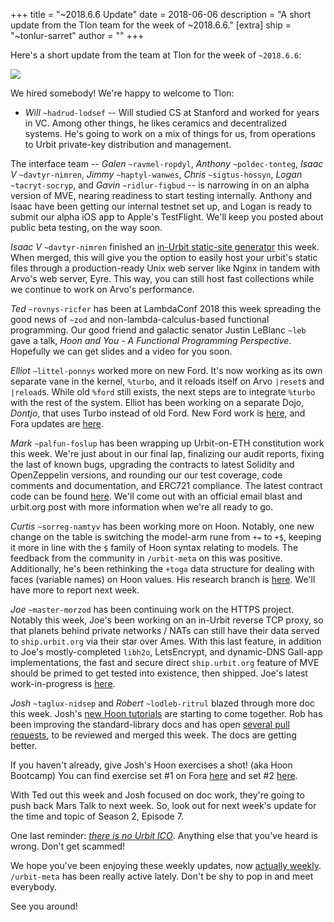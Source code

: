 +++
title = "~2018.6.6 Update"
date = 2018-06-06
description = "A short update from the Tlon team for the week of ~2018.6.6."
[extra]
ship = "~tonlur-sarret"
author = ""
+++

Here's a short update from the team at Tlon for the week of `~2018.6.6`:

![](https://media.urbit.org/fora/updates/~2018.6.6-Update-1.jpg)

We hired somebody! We're happy to welcome to Tlon:

- *Will* `~hadrud-lodsef` -- Will studied CS at Stanford and worked for years in VC. Among other things, he likes
  ceramics and decentralized systems. He's going to work on a mix of things for us, from operations to Urbit private-key
  distribution and management.

The interface team -- *Galen* `~ravmel-ropdyl`, *Anthony* `~poldec-tonteg`, *Isaac V* `~davtyr-nimren`, *Jimmy*
`~haptyl-wanwes`, *Chris* `~sigtus-hossyn`, *Logan* `~tacryt-socryp`, and *Gavin* `~ridlur-figbud` -- is narrowing in on
an alpha version of MVE, nearing readiness to start testing internally. Anthony and Isaac have been getting our internal
testnet set up, and Logan is ready to submit our alpha iOS app to Apple's TestFlight. We'll keep you posted about public
beta testing, on the way soon.

*Isaac V* `~davtyr-nimren` finished an [in-Urbit static-site generator](https://github.com/urbit/arvo/pull/745) this
week. When merged, this will give you the option to easily host your urbit's static files through a production-ready Unix
web server like Nginx in tandem with Arvo's web server, Eyre. This way, you can still host fast collections while we
continue to work on Arvo's performance.

*Ted* `~rovnys-ricfer` has been at LambdaConf 2018 this week spreading the good news of `~zod` and
non-lambda-calculus-based functional programming. Our good friend and galactic senator Justin LeBlanc `~leb` gave a talk,
_Hoon and You - A Functional Programming Perspective_. Hopefully we can get slides and a video for you soon.

*Elliot* `~littel-ponnys` worked more on new Ford. It's now working as its own separate vane in the kernel, `%turbo`, and
it reloads itself on Arvo `|reset`s and `|reload`s. While old `%ford` still exists, the next steps are to integrate
`%turbo` with the rest of the system. Elliot has been working on a separate Dojo, _Dontjo_, that uses Turbo instead of
old Ford. New Ford work is [here](https://github.com/urbit/arvo/tree/ford-turbo), and Fora updates are
[here](https://fora.urbit.org/proposals/posts/~2018.3.15..04.24.35..a47f~/).

*Mark* `~palfun-foslup` has been wrapping up Urbit-on-ETH constitution work this week. We're just about in our final lap,
finalizing our audit reports, fixing the last of known bugs, upgrading the contracts to latest Solidity and OpenZeppelin
versions, and rounding our our test coverage, code comments and documentation, and ERC721 compliance. The latest contract
code can be found [here](https://github.com/urbit/constitution). We'll come out with an official email blast and
urbit.org post with more information when we're all ready to go.

*Curtis* `~sorreg-namtyv` has been working more on Hoon. Notably, one new change on the table is switching the model-arm
rune from `+=` to `+$`, keeping it more in line with the `$` family of Hoon syntax relating to models. The feedback from
the community in `/urbit-meta` on this was positive. Additionally, he's been rethinking the `+toga` data structure for
dealing with faces (variable names) on Hoon values. His research branch is
[here](https://github.com/cgyarvin/arvo/tree/research-tome). We'll have more to report next week.

*Joe* `~master-morzod` has been continuing work on the HTTPS project. Notably this week, Joe's been working on an
in-Urbit reverse TCP proxy, so that planets behind private networks / NATs can still have their data served to
`ship.urbit.org` via their star over Ames. With this last feature, in addition to Joe's mostly-completed `libh2o`,
LetsEncrypt, and dynamic-DNS Gall-app implementations, the fast and secure direct `ship.urbit.org` feature of MVE should
be primed to get tested into existence, then shipped. Joe's latest work-in-progress is
[here](https://github.com/joemfb/arvo/tree/reverse-proxy-notification).

*Josh* `~taglux-nidsep` and *Robert* `~lodleb-ritrul` blazed through more doc this week. Josh's [new Hoon
tutorials](https://github.com/joshuareagan/doc-drafts) are starting to come together. Rob has been improving the
standard-library docs and has open [several pull requests](https://github.com/urbit/docs/pulls), to be reviewed and
merged this week. The docs are getting better.

If you haven't already, give Josh's Hoon exercises a shot! (aka Hoon Bootcamp) You can find exercise set #1 on Fora
[here](https://fora.urbit.org/answers/posts/~2018.5.24/) and set #2
[here](https://fora.urbit.org/answers/posts/~2018.6.1/).

With Ted out this week and Josh focused on doc work, they're going to push back Mars Talk to next week. So, look out for
next week's update for the time and topic of Season 2, Episode 7.

One last reminder: [_there is no Urbit ICO_](https://urbit.org/updates/2018.5.29-no-ico). Anything else that you've heard
is wrong. Don't get scammed!

We hope you've been enjoying these weekly updates, now [actually weekly](https://urbit.org/blog/weekly-updates/).
`/urbit-meta` has been really active lately. Don't be shy to pop in and meet everybody.

See you around!
